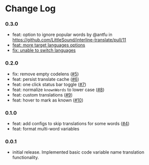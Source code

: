 # Change Log

### 0.3.0

* feat: option to ignore popular words by @antfu in https://github.com/LittleSound/interline-translate/pull/11
* [feat: more target languages options](https://github.com/LittleSound/interline-translate/commit/c3e342a78deeafac9970d0ee360865bd5bcd334a)
* [fix: unable to switch languages](https://github.com/LittleSound/interline-translate/commit/4305b9f0e6c0f16bf8a8894a9a969882121adf52)

### 0.2.0

* fix: remove empty codelens ([#5](https://github.com/LittleSound/interline-translate/pull/5))
* feat: persist translate cache ([#6](https://github.com/LittleSound/interline-translate/pull/6))
* feat: one click status bar toggle ([#7](https://github.com/LittleSound/interline-translate/pull/7))
* feat: normalize `knownWords` to lower case ([#8](https://github.com/LittleSound/interline-translate/pull/8))
* feat: custom translations ([#9](https://github.com/LittleSound/interline-translate/pull/9))
* feat: hover to mark as known ([#10](https://github.com/LittleSound/interline-translate/pull/10))

### 0.1.0

* feat: add configs to skip translations for some words ([#4](https://github.com/LittleSound/interline-translate/pull/4))
* feat: format multi-word variables

### 0.0.1

* initial release. Implemented basic code variable name translation functionality.
